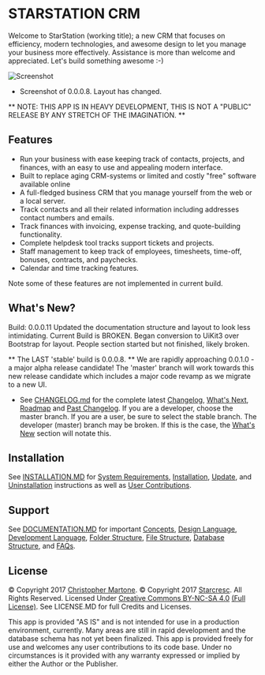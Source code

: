 # STARSTATION CRM
<a name="intro"></a>Welcome to StarStation (working title); a new CRM that focuses on efficiency, modern technologies, and awesome design to let you manage your business more effectively. Assistance is more than welcome and appreciated. Let's build something awesome :-)

![Screenshot](http://i.imgur.com/WiT4ezj.jpg "Screenshot")

* Screenshot of 0.0.0.8. Layout has changed.

<!--I started building this application after disappointment with the apps currently on the market. The biggest apps out there are big, bloated, have a huge learning curve and downright disgusting interfaces that made me sick to my stomach. Some are web-based, but others require downloading companion apps and installing various companion programs to run. Other apps do one or two items related to a CRM but leave out the crucial pieces or hide them behind a paywall.

My idea with this app is to build a brand-new CRM that looks great and has all the functionality you would need to run a business, ideally for an IT business such as technical support or a project-based business such as web design or development. The goal is that it can eventually evolve into an app that suits many tastes but remains simple in nature.-->

** NOTE: THIS APP IS IN HEAVY DEVELOPMENT, THIS IS NOT A "PUBLIC" RELEASE BY ANY STRETCH OF THE IMAGINATION. **

## Features <a name="features"></a>
* Run your business with ease keeping track of contacts, projects, and finances, with an easy to use and appealing modern interface.
* Built to replace aging CRM-systems or limited and costly "free" software available online
* A full-fledged business CRM that you manage yourself from the web or a local server.
* Track contacts and all their related information including addresses contact numbers and emails.
* Track finances with invoicing, expense tracking, and quote-building functionality.
* Complete helpdesk tool tracks support tickets and projects.
* Staff management to keep track of employees, timesheets, time-off, bonuses, contracts, and paychecks.
* Calendar and time tracking features.

Note some of these features are not implemented in current build.

## What's New? <a name="new"></a>
Build: 0.0.0.11 Updated the documentation structure and layout to look less intimidating. Current Build is BROKEN. Began conversion to UiKit3 over Bootstrap for layout. People section started but not finished, likely broken.

** The LAST 'stable' build is 0.0.0.8. ** We are rapidly approaching 0.0.1.0 -a major alpha release candidate! The 'master' branch will work towards this new release candidate which includes a major code revamp as we migrate to a new UI. 

* See [CHANGELOG.md](docs/changelog.md) for the complete latest [Changelog](docs/changelog.md#changelog), [What's Next](docs/changelog.md#next), [Roadmap](docs/changelog.md#roadmap) and [Past Changelog](docs/changelog.md#archive). If you are a developer, choose the master branch. If you are a user, be sure to select the stable branch. The developer (master) branch may be broken. If this is the case, the [What's New](#new) section will notate this.

## Installation <a name="installation"></a>
See [INSTALLATION.MD](docs/installation.md) for [System Requirements](docs/installation.md#system-requirements), [Installation](docs/installation.md#installation), [Update](docs/installation.md#updating), and [Uninstallation](docs/installation.md#uninstallation) instructions as well as [User Contributions](docs/installation.md#contribute).

## Support <a name="support"></a>
See [DOCUMENTATION.MD](docs/documentation.md) for important [Concepts](docs/installation.md#concepts), [Design Language](docs/installation.md#design-language), [Development Language](docs/installation.md#development-language), [Folder Structure](docs/installation.md#folders), [File Structure](docs/installation.md#files), [Database Structure](docs/installation.md#database), and [FAQs](docs/installation.md#faqs).

## License <a name="license"></a>
&copy; Copyright 2017 [Christopher Martone](http://christophermartone.com). &copy; Copyright 2017 [Starcresc](http://starcresc.com). All Rights Reserved. Licensed Under [Creative Commons BY-NC-SA 4.0](https://creativecommons.org/licenses/by-nc-sa/4.0/) [(Full License)](https://creativecommons.org/licenses/by-nc-sa/4.0/legalcode). See LICENSE.MD for full Credits and Licenses.

This app is provided "AS IS" and is not intended for use in a production environment, currently. Many areas are still in rapid development and the database schema has not yet been finalized. This app is provided freely for use and welcomes any user contributions to its code base. Under no circumstances is it provided with any warranty expressed or implied by either the Author or the Publisher.

